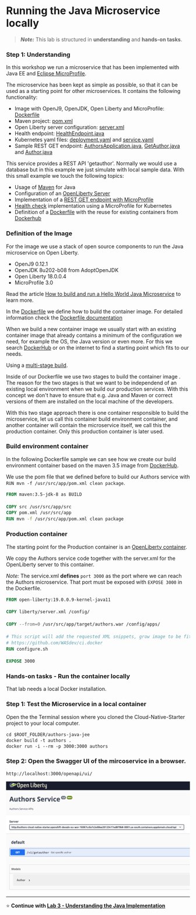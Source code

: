 # Running the Java Microservice locally

> _**Note:**_ This lab is structured in **understanding** and **hands-on tasks**. 

### Step 1: Understanding

In this workshop we run a microservice that has been implemented with Java EE and [Eclipse MicroProfile](https://microprofile.io/).

The microservice has been kept as simple as possible, so that it can be used as a starting point for other microservices. It contains the following functionality:

* Image with OpenJ9, OpenJDK, Open Liberty and MicroProfile: [Dockerfile](../authors-java-jee/Dockerfile)
* Maven project: [pom.xml](../authors-java-jee/pom.xml)
* Open Liberty server configuration: [server.xml](../authors-java-jee/liberty/server.xml)
* Health endpoint: [HealthEndpoint.java](../authors-java-jee/src/main/java/com/ibm/authors/HealthEndpoint.java)
* Kubernetes yaml files: [deployment.yaml](../authors-java-jee/deployment/deployment.yaml) and [service.yaml](../authors-java-jee/deployment/service.yaml)
* Sample REST GET endpoint: [AuthorsApplication.java](../authors-java-jee/src/main/java/com/ibm/authors/AuthorsApplication.java), [GetAuthor.java](../authors-java-jee/src/main/java/com/ibm/authors/GetAuthor.java) and [Author.java](../authors-java-jee/src/main/java/com/ibm/authors/Author.java)

This service provides a REST API 'getauthor'. Normally we would use a database but in this example we just simulate with local sample data. With this small example we touch the following topics:

* Usage of [Maven](https://maven.apache.org/) for Java 
* Configuration of an [OpenLiberty Server](https://openliberty.io)
* Implementation of a [REST GET endpoint with MicroProfile](https://openliberty.io/blog/2018/01/31/mpRestClient.html)
* [Health check](https://openliberty.io/guides/kubernetes-microprofile-health.html#adding-a-health-check-to-the-inventory-microservice) implementation using a MicroProfile for Kubernetes 
* Definition of a [Dockerfile](https://docs.docker.com/engine/reference/builder/) with the reuse for existing containers from [Dockerhub](https://hub.docker.com)

### Definition of the Image

For the image we use a stack of open source components to run the Java microservice on Open Liberty.

* OpenJ9 0.12.1
* OpenJDK 8u202-b08 from AdoptOpenJDK
* Open Liberty 18.0.0.4
* MicroProfile 3.0

Read the article [How to build and run a Hello World Java Microservice](http://heidloff.net/article/how-to-build-and-run-a-hello-world-java-microservice/) to learn more.

In the [Dockerfile](../authors-java-jee/Dockerfile) we define how to build the container image. For detailed information check the [Dockerfile documentation](https://docs.docker.com/engine/reference/builder/)

When we build a new container image we usually start with an existing container image that already contains a minimum of the configuration we need, for example the OS, the Java version or even more. For this we search [DockerHub](https://hub.docker.com/search?q=maven&type=image&image_filter=official) or on the internet to find a starting point which fits to our needs. 

Using a [multi-stage build](https://docs.docker.com/develop/develop-images/multistage-build/).

Inside of our Dockerfile we use two stages to build the container image . The reason for the two stages is that we want to be independend of an existing local environment when we build our production services. With this concept we don't have to ensure that e.g. Java and Maven or correct versions of them are installed on the local machine of the developers.

With this two stage approach there is one container responsible to build the microservice, let us call this container build environment container, and another container will contain the microservice itself, we call this the production container. Only this production container is later used.


### Build environment container

In the following Dockerfile sample we can see how we create our build environment container based on the maven 3.5 image from [DockerHub](https://hub.docker.com/_/maven/).

We use the pom file that we defined before to build our Authors service with `RUN mvn -f /usr/src/app/pom.xml clean package`.

```dockerfile
FROM maven:3.5-jdk-8 as BUILD
 
COPY src /usr/src/app/src
COPY pom.xml /usr/src/app
RUN mvn -f /usr/src/app/pom.xml clean package
```

### Production container

The starting point for the Production container is an [OpenLiberty container](https://hub.docker.com/_/open-liberty).

We copy the Authors service code together with the server.xml for the OpenLiberty server to this container.

_Note:_ The service.xml **defines** `port 3000` as the port where we can reach the Authors microservice. That port must be exposed with `EXPOSE 3000` in the Dockerfile.

```dockerfile
FROM open-liberty:19.0.0.9-kernel-java11

COPY liberty/server.xml /config/

COPY --from=0 /usr/src/app/target/authors.war /config/apps/

# This script will add the requested XML snippets, grow image to be fit-for-purpose and apply interim fixes
# https://github.com/WASdev/ci.docker
RUN configure.sh

EXPOSE 3000
```

### Hands-on tasks - Run the container locally

That lab needs a local Docker installation.


### Step 1: Test the Microservice in a local container

Open the the Terminal session where you cloned the Cloud-Native-Starter project to your local computer.

```
cd $ROOT_FOLDER/authors-java-jee
docker build -t authors .
docker run -i --rm -p 3000:3000 authors
```

### Step 2: Open the Swagger UI of the mircoservice in a browser.

```
http://localhost:3000/openapi/ui/
```

![Swagger UI](images/authors-swagger-ui.png)


---

:star: __Continue with [Lab 3 - Understanding the Java Implementation](./3-java.md#lab-3---understanding-the-java-implementation)__